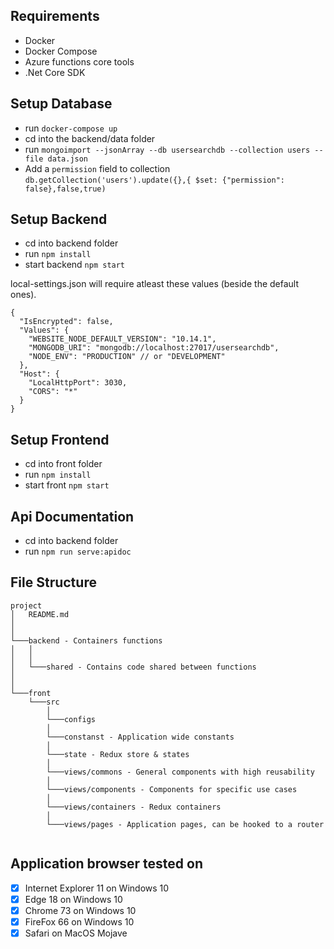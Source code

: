 

## Requirements

* Docker
* Docker Compose
* Azure functions core tools
* .Net Core SDK


## Setup Database

* run `docker-compose up`
* cd into the backend/data folder
* run `mongoimport --jsonArray --db usersearchdb --collection users --file data.json`
* Add a `permission` field to collection `db.getCollection('users').update({},{ $set: {"permission": false},false,true)`

## Setup Backend

* cd into backend folder
* run `npm install`
* start backend `npm start`

local-settings.json will require atleast these values (beside the default ones).

```
{
  "IsEncrypted": false,
  "Values": {
    "WEBSITE_NODE_DEFAULT_VERSION": "10.14.1",
    "MONGODB_URI": "mongodb://localhost:27017/usersearchdb",
    "NODE_ENV": "PRODUCTION" // or "DEVELOPMENT"
  },
  "Host": {
    "LocalHttpPort": 3030,
    "CORS": "*"
  }
}
```

## Setup Frontend
* cd into front folder
* run `npm install`
* start front `npm start`

## Api Documentation

* cd into backend folder
* run `npm run serve:apidoc`

## File Structure

```
project
│   README.md
│       
│
└───backend - Containers functions
│   │
│   │
│   └───shared - Contains code shared between functions
│ 
│   
└───front
    └───src
        │
        └───configs
        │
        └───constanst - Application wide constants
        │
        └───state - Redux store & states
        │
        └───views/commons - General components with high reusability
        │
        └───views/components - Components for specific use cases
        │
        └───views/containers - Redux containers
        │
        └───views/pages - Application pages, can be hooked to a router
    
```

## Application browser tested on

- [x] Internet Explorer 11 on Windows 10
- [x] Edge 18 on Windows 10
- [x] Chrome 73 on Windows 10
- [x] FireFox 66 on Windows 10
- [x] Safari on MacOS Mojave